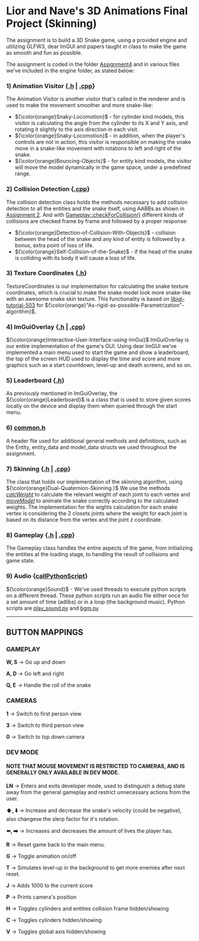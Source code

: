 # Lior and Nave's 3D Animations Final Project (Skinning)

The assignment is to build a 3D Snake game, using a provided engine and utilizing GLFW3, dear ImGUI and papers taught in class to make the game as smooth and fun as possible.

The assignment is coded in the folder [Assignment4](https://github.com/ThatGuyVanquish/3DAnimations_FP/tree/master/tutorial/Assignment4) and in various files we've included in the engine folder, as stated below:   

### 1) Animation Visitor {[.h](https://github.com/ThatGuyVanquish/3DAnimations_FP/blob/master/engine/AnimationVisitor.h) | [.cpp](https://github.com/ThatGuyVanquish/3DAnimations_FP/blob/master/engine/AnimationVisitor.cpp)}

The Animation Visitor is another visitor that's called in the renderer and is used to make the movement smoother and more snake-like:
* ${\color{orange}Snaky-Locomotion}$ - for cylinder kind models, this visitor is calculating the angle from the cylinder to its X and Y axis, and rotating it slightly to the axis direction in each visit. 
* ${\color{orange}Snaky-Locomotion}$ - in addition, when the player's controls are not in action, this visitor is responsible on making the snake move in a snake-like movement with rotations to left and right of the snake.
* ${\color{orange}Bouncing-Objects}$ - for entity kind models, the visitor will move the model dynamically in the game space, under a predefined range.

### 2) Collision Detection {[.cpp](https://github.com/ThatGuyVanquish/3DAnimations_FP/blob/master/engine/CollisionDetection.cpp)}

The collision detection class holds the methods necessary to add collision detection to all the entities and the snake itself, using AABBs as shown in [Assignment 2](https://github.com/ThatGuyVanquish/3DAnimation_AS2). And with [Gameplay::checkForCollision()](https://github.com/ThatGuyVanquish/3DAnimations_FP/blob/3b88b154858cab81be747d8511da25302c085e2a/engine/Gameplay.cpp#L293) different kinds of collisions are checked frame by frame and followed by a proper response:
* ${\color{orange}Detection-of-Collision-With-Objects}$ - collision between the head of the snake and any kind of entity is followed by a bonus, extra point of loss of life.
* ${\color{orange}Self-Collision-of-the-Snake}$ - if the head of the snake is colliding with its body it will cause a loss of life.

### 3) Texture Coordinates {[.h](https://github.com/ThatGuyVanquish/3DAnimations_FP/blob/master/engine/TextureCoordinates.h)}

TextureCoordinates is our implementation for calculating the snake texture coordinates, which is crucial to make the snake model look more snake-like with an awesome snake skin texture. This functionality is based on [libigl-tutorial-503](https://github.com/libigl/libigl/blob/main/tutorial/503_ARAPParam/main.cpp) for ${\color{orange}"As-rigid-as-possible-Parametrization"-algorithm}$. 

### 4) ImGuiOverlay {[.h](https://github.com/ThatGuyVanquish/3DAnimations_FP/blob/master/engine/ImGuiOverlay.h) | [.cpp](https://github.com/ThatGuyVanquish/3DAnimations_FP/blob/master/engine/ImGuiOverlay.cpp)}

${\color{orange}Interactive-User-Interface-using-ImGui}$ ImGuiOverlay is our entire implementation of the game's GUI. Using dear ImGUI we've implemented a main menu used to start the game and show a leaderboard, the top of the screen HUD used to display the time and score and more graphics such as a start countdown, level-up and death screens, and so on.

### 5) Leaderboard {[.h](https://github.com/ThatGuyVanquish/3DAnimations_FP/blob/master/engine/Leaderboard.h)}

As previously mentioned in ImGuiOverlay, the ${\color{orange}Leaderboard}$ is a class that is used to store given scores locally on the device and display them when queried through the start menu.


### 6) [common.h](https://github.com/ThatGuyVanquish/3DAnimations_FP/blob/master/engine/common.h)

A header file used for additional general methods and definitions, such as the Entity, entity_data and model_data structs we used throughout the assignment.

### 7) Skinning {[.h](https://github.com/ThatGuyVanquish/3DAnimations_FP/blob/master/engine/Skinning.h) | [.cpp](https://github.com/ThatGuyVanquish/3DAnimations_FP/blob/master/engine/Skinning.cpp)}

The class that holds our implementation of the skinning algorithm, using ${\color{orange}Dual-Quaternion-Skinning.}$ We use the methods [*calcWeight*](https://github.com/ThatGuyVanquish/3DAnimations_FP/blob/4414a87e9a48c9914e475d7511bb5d9238d89111/engine/Skinning.cpp#L86) to calculate the relevant weight of each joint to each vertex and [*moveModel*](https://github.com/ThatGuyVanquish/3DAnimations_FP/blob/4414a87e9a48c9914e475d7511bb5d9238d89111/engine/Skinning.cpp#L115) to animate the snake correctly according to the calculated weights. The implementation for the wights calculation for each snake vertex is considering the 2 closets joints where the weight for each joint is based on its distance from the vertex and the joint z coordinate.  

### 8) Gameplay {[.h](https://github.com/ThatGuyVanquish/3DAnimations_FP/blob/master/engine/Gameplay.h) | [.cpp](https://github.com/ThatGuyVanquish/3DAnimations_FP/blob/master/engine/Gameplay.cpp)}

The Gameplay class handles the entire aspects of the game, from initializing the entities at the loading stage, to handling the result of collisions and game state.

### 9) Audio {[callPythonScript](https://github.com/ThatGuyVanquish/3DAnimations_FP/blob/master/engine/common.h#L101)}
${\color{orange}Sound}$ - We've used threads to execute python scripts on a different thread. These python scripts run an audio file either once for a set amount of time (adlibs) or in a loop (the background music). Python scripts are [play_sound.py](https://github.com/ThatGuyVanquish/3DAnimations_FP/blob/master/tutorial/Assignment4/resources/scripts/play_sound.py) and [bgm.py](https://github.com/ThatGuyVanquish/3DAnimations_FP/blob/master/tutorial/Assignment4/resources/scripts/bgm.py)
***************************
## BUTTON MAPPINGS

### GAMEPLAY
**W, S** -> Go up and down

**A, D** -> Go left and right

**Q, E** -> Handle the roll of the snake

### CAMERAS
**1** -> Switch to first person view

**3** -> Switch to third person view

**0** -> Switch to top down camera

### DEV MODE
#### NOTE THAT MOUSE MOVEMENT IS RESTRICTED TO CAMERAS, AND IS GENERALLY ONLY AVAILABLE IN DEV MODE.

**LN** -> Enters and exits developer mode, used to distinguish a debug state away from the general gameplay and restrict unnecessary actions from the user.

**:arrow_up:, :arrow_down:** -> Increase and decrease the snake's velocity (could be negative), also changese the slerp factor for it's rotation.

**:arrow_left:, :arrow_right:** -> Increases and decreases the amount of lives the player has.

**R** -> Reset game back to the main menu.

**G** -> Toggle animation on/off

**T** -> Simulates level-up in the background to get more enemies after next reset.

**J** -> Adds 1000 to the current score

**P** -> Prints camera's position

**H** -> Toggles cylinders and entities collision frame hidden/showing

**C** -> Toggles cylinders hidden/showing

**V** -> Toggles global axis hidden/showing
